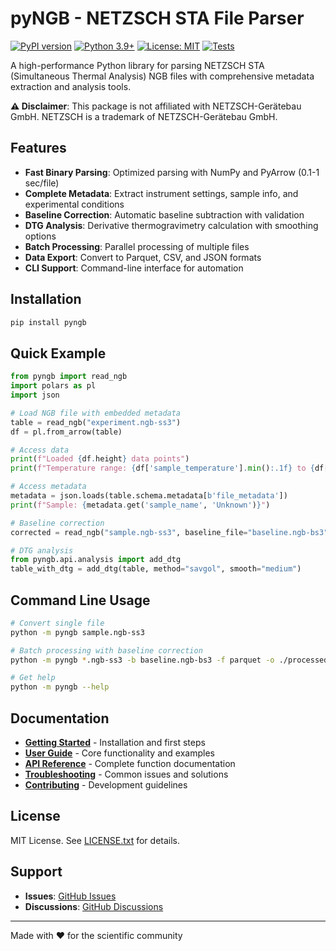 # pyNGB - NETZSCH STA File Parser

[![PyPI version](https://badge.fury.io/py/pyngb.svg)](https://badge.fury.io/py/pyngb)
[![Python 3.9+](https://img.shields.io/badge/python-3.9+-blue.svg)](https://www.python.org/downloads/)
[![License: MIT](https://img.shields.io/badge/License-MIT-yellow.svg)](https://opensource.org/licenses/MIT)
[![Tests](https://github.com/GraysonBellamy/pyngb/workflows/Tests/badge.svg)](https://github.com/GraysonBellamy/pyngb/actions)

A high-performance Python library for parsing NETZSCH STA (Simultaneous Thermal Analysis) NGB files with comprehensive metadata extraction and analysis tools.

**⚠️ Disclaimer**: This package is not affiliated with NETZSCH-Gerätebau GmbH. NETZSCH is a trademark of NETZSCH-Gerätebau GmbH.

## Features

- **Fast Binary Parsing**: Optimized parsing with NumPy and PyArrow (0.1-1 sec/file)
- **Complete Metadata**: Extract instrument settings, sample info, and experimental conditions
- **Baseline Correction**: Automatic baseline subtraction with validation
- **DTG Analysis**: Derivative thermogravimetry calculation with smoothing options
- **Batch Processing**: Parallel processing of multiple files
- **Data Export**: Convert to Parquet, CSV, and JSON formats
- **CLI Support**: Command-line interface for automation

## Installation

```bash
pip install pyngb
```

## Quick Example

```python
from pyngb import read_ngb
import polars as pl
import json

# Load NGB file with embedded metadata
table = read_ngb("experiment.ngb-ss3")
df = pl.from_arrow(table)

# Access data
print(f"Loaded {df.height} data points")
print(f"Temperature range: {df['sample_temperature'].min():.1f} to {df['sample_temperature'].max():.1f} °C")

# Access metadata
metadata = json.loads(table.schema.metadata[b'file_metadata'])
print(f"Sample: {metadata.get('sample_name', 'Unknown')}")

# Baseline correction
corrected = read_ngb("sample.ngb-ss3", baseline_file="baseline.ngb-bs3")

# DTG analysis
from pyngb.api.analysis import add_dtg
table_with_dtg = add_dtg(table, method="savgol", smooth="medium")
```

## Command Line Usage

```bash
# Convert single file
python -m pyngb sample.ngb-ss3

# Batch processing with baseline correction
python -m pyngb *.ngb-ss3 -b baseline.ngb-bs3 -f parquet -o ./processed/

# Get help
python -m pyngb --help
```

## Documentation

- **[Getting Started](docs/getting-started.md)** - Installation and first steps
- **[User Guide](docs/user-guide.md)** - Core functionality and examples
- **[API Reference](docs/api-reference.md)** - Complete function documentation
- **[Troubleshooting](docs/troubleshooting.md)** - Common issues and solutions
- **[Contributing](docs/contributing.md)** - Development guidelines

## License

MIT License. See [LICENSE.txt](LICENSE.txt) for details.

## Support

- **Issues**: [GitHub Issues](https://github.com/GraysonBellamy/pyngb/issues)
- **Discussions**: [GitHub Discussions](https://github.com/GraysonBellamy/pyngb/discussions)

---

Made with ❤️ for the scientific community
